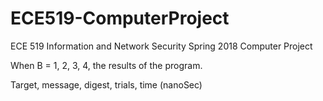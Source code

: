 # ECE519-ComputerProject
ECE 519 Information and Network Security Spring 2018 Computer Project

When B = 1, 2, 3, 4, the results of the program.

Target, message, digest, trials, time (nanoSec)
